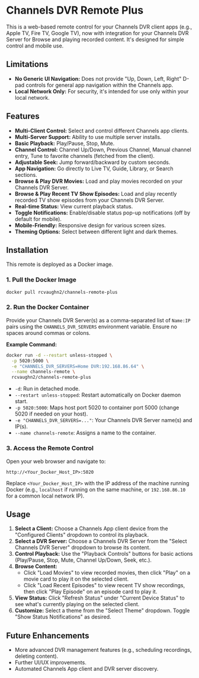 # Channels DVR Remote Plus

This is a web-based remote control for your Channels DVR client apps (e.g., Apple TV, Fire TV, Google TV), now with integration for your Channels DVR Server for Browse and playing recorded content. It's designed for simple control and mobile use.

## Limitations

  * **No Generic UI Navigation:** Does not provide "Up, Down, Left, Right" D-pad controls for general app navigation within the Channels app.
  * **Local Network Only:** For security, it's intended for use only within your local network.

## Features

  * **Multi-Client Control:** Select and control different Channels app clients.
  * **Multi-Server Support:** Ability to use multiple server installs.
  * **Basic Playback:** Play/Pause, Stop, Mute.
  * **Channel Control:** Channel Up/Down, Previous Channel, Manual channel entry, Tune to favorite channels (fetched from the client).
  * **Adjustable Seek:** Jump forward/backward by custom seconds.
  * **App Navigation:** Go directly to Live TV, Guide, Library, or Search sections.
  * **Browse & Play DVR Movies:** Load and play movies recorded on your Channels DVR Server.
  * **Browse & Play Recent TV Show Episodes:** Load and play recently recorded TV show episodes from your Channels DVR Server.
  * **Real-time Status:** View current playback status.
  * **Toggle Notifications:** Enable/disable status pop-up notifications (off by default for mobile).
  * **Mobile-Friendly:** Responsive design for various screen sizes.
  * **Theming Options:** Select between different light and dark themes.

## Installation

This remote is deployed as a Docker image.

### 1\. Pull the Docker Image

```bash
docker pull rcvaughn2/channels-remote-plus
```

### 2\. Run the Docker Container

Provide your Channels DVR Server(s) as a comma-separated list of `Name:IP` pairs using the `CHANNELS_DVR_SERVERS` environment variable. Ensure no spaces around commas or colons. 

**Example Command:**

```bash
docker run -d --restart unless-stopped \
  -p 5020:5000 \
  -e "CHANNELS_DVR_SERVERS=Home DVR:192.168.86.64" \
  --name channels-remote \
  rcvaughn2/channels-remote-plus
```

  * `-d`: Run in detached mode.
  * `--restart unless-stopped`: Restart automatically on Docker daemon start.
  * `-p 5020:5000`: Maps host port 5020 to container port 5000 (change 5020 if needed on your host).
  * `-e "CHANNELS_DVR_SERVERS=..."`: Your Channels DVR Server name(s) and IP(s).
  * `--name channels-remote`: Assigns a name to the container.

### 3\. Access the Remote Control

Open your web browser and navigate to:

`http://<Your_Docker_Host_IP>:5020`

Replace `<Your_Docker_Host_IP>` with the IP address of the machine running Docker (e.g., `localhost` if running on the same machine, or `192.168.86.10` for a common local network IP).

## Usage

1.  **Select a Client:** Choose a Channels App client device from the "Configured Clients" dropdown to control its playback.
2.  **Select a DVR Server:** Choose a Channels DVR Server from the "Select Channels DVR Server" dropdown to browse its content.
3.  **Control Playback:** Use the "Playback Controls" buttons for basic actions (Play/Pause, Stop, Mute, Channel Up/Down, Seek, etc.).
4.  **Browse Content:**
      * Click "Load Movies" to view recorded movies, then click "Play" on a movie card to play it on the selected client.
      * Click "Load Recent Episodes" to view recent TV show recordings, then click "Play Episode" on an episode card to play it.
5.  **View Status:** Click "Refresh Status" under "Current Device Status" to see what's currently playing on the selected client.
6.  **Customize:** Select a theme from the "Select Theme" dropdown. Toggle "Show Status Notifications" as desired.

## Future Enhancements

  * More advanced DVR management features (e.g., scheduling recordings, deleting content).
  * Further UI/UX improvements.
  * Automated Channels App client and DVR server discovery.
